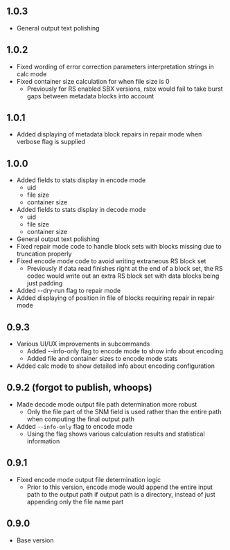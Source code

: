 ## 1.0.3
- General output text polishing

## 1.0.2
- Fixed wording of error correction parameters interpretation strings in calc mode
- Fixed container size calculation for when file size is 0
  - Previously for RS enabled SBX versions, rsbx would fail to take burst gaps between metadata blocks into account

## 1.0.1
- Added displaying of metadata block repairs in repair mode when verbose flag is supplied

## 1.0.0
- Added fields to stats display in encode mode
  - uid
  - file size
  - container size
- Added fields to stats display in decode mode
  - uid
  - file size
  - container size
- General output text polishing
- Fixed repair mode code to handle block sets with blocks missing due to truncation properly
- Fixed encode mode code to avoid writing extraneous RS block set
  - Previously if data read finishes right at the end of a block set, the RS codec would write out an extra RS block set with data blocks being just padding
- Added --dry-run flag to repair mode
- Added displaying of position in file of blocks requiring repair in repair mode

## 0.9.3
- Various UI/UX improvements in subcommands
  - Added --info-only flag to encode mode to show info about encoding
  - Added file and container sizes to encode mode stats
- Added calc mode to show detailed info about encoding configuration

## 0.9.2 (forgot to publish, whoops)
- Made decode mode output file path determination more robust
  - Only the file part of the SNM field is used rather than the entire path when computing the final output path
- Added `--info-only` flag to encode mode
  - Using the flag shows various calculation results and statistical information

## 0.9.1
- Fixed encode mode output file determination logic
  - Prior to this version, encode mode would append the entire input path to the output path if output path is a directory, instead of just appending only the file name part

## 0.9.0
- Base version

